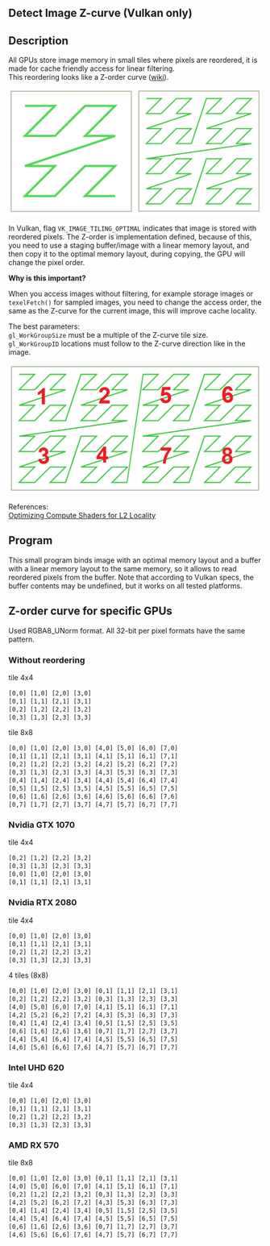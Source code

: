 ## Detect Image Z-curve (Vulkan only)


## Description

All GPUs store image memory in small tiles where pixels are reordered, it is made for cache friendly access for linear filtering.<br/>
This reordering looks like a Z-order curve ([wiki](https://en.wikipedia.org/wiki/Z-order_curve)).

![](z-curve.png)

In Vulkan, flag `VK_IMAGE_TILING_OPTIMAL` indicates that image is stored with reordered pixels.
The Z-order is implementation defined, because of this, you need to use a staging buffer/image with a linear memory layout, and then copy it to the optimal memory layout, during copying, the GPU will change the pixel order.

**Why is this important?**

When you access images without filtering, for example storage images or `texelFetch()` for sampled images, you need to change the access order, the same as the Z-curve for the current image, this will improve cache locality.

The best parameters:<br/>
`gl_WorkGroupSize` must be a multiple of the Z-curve tile size.<br/>
`gl_WorkGroupID` locations must follow to the Z-curve direction like in the image.

![](workgroups.png)

References:<br/>
[Optimizing Compute Shaders for L2 Locality](https://developer.nvidia.com/blog/optimizing-compute-shaders-for-l2-locality-using-thread-group-id-swizzling/)

## Program

This small program binds image with an optimal memory layout and a buffer with a linear memory layout to the same memory, so it allows to read reordered pixels from the buffer. Note that according to Vulkan specs, the buffer contents may be undefined, but it works on all tested platforms.


## Z-order curve for specific GPUs

Used RGBA8_UNorm format. All 32-bit per pixel formats have the same pattern.

### Without reordering

tile 4x4
```
[0,0] [1,0] [2,0] [3,0]
[0,1] [1,1] [2,1] [3,1]
[0,2] [1,2] [2,2] [3,2]
[0,3] [1,3] [2,3] [3,3]
```

tile 8x8
```
[0,0] [1,0] [2,0] [3,0] [4,0] [5,0] [6,0] [7,0]
[0,1] [1,1] [2,1] [3,1] [4,1] [5,1] [6,1] [7,1]
[0,2] [1,2] [2,2] [3,2] [4,2] [5,2] [6,2] [7,2]
[0,3] [1,3] [2,3] [3,3] [4,3] [5,3] [6,3] [7,3]
[0,4] [1,4] [2,4] [3,4] [4,4] [5,4] [6,4] [7,4]
[0,5] [1,5] [2,5] [3,5] [4,5] [5,5] [6,5] [7,5]
[0,6] [1,6] [2,6] [3,6] [4,6] [5,6] [6,6] [7,6]
[0,7] [1,7] [2,7] [3,7] [4,7] [5,7] [6,7] [7,7]
```

### Nvidia GTX 1070

tile 4x4
```
[0,2] [1,2] [2,2] [3,2]
[0,3] [1,3] [2,3] [3,3]
[0,0] [1,0] [2,0] [3,0]
[0,1] [1,1] [2,1] [3,1]
```

### Nvidia RTX 2080

tile 4x4
```
[0,0] [1,0] [2,0] [3,0]
[0,1] [1,1] [2,1] [3,1]
[0,2] [1,2] [2,2] [3,2]
[0,3] [1,3] [2,3] [3,3]
```

4 tiles (8x8)
```
[0,0] [1,0] [2,0] [3,0] [0,1] [1,1] [2,1] [3,1]
[0,2] [1,2] [2,2] [3,2] [0,3] [1,3] [2,3] [3,3]
[4,0] [5,0] [6,0] [7,0] [4,1] [5,1] [6,1] [7,1]
[4,2] [5,2] [6,2] [7,2] [4,3] [5,3] [6,3] [7,3]
[0,4] [1,4] [2,4] [3,4] [0,5] [1,5] [2,5] [3,5]
[0,6] [1,6] [2,6] [3,6] [0,7] [1,7] [2,7] [3,7]
[4,4] [5,4] [6,4] [7,4] [4,5] [5,5] [6,5] [7,5]
[4,6] [5,6] [6,6] [7,6] [4,7] [5,7] [6,7] [7,7]
```

### Intel UHD 620

tile 4x4
```
[0,0] [1,0] [2,0] [3,0]
[0,1] [1,1] [2,1] [3,1]
[0,2] [1,2] [2,2] [3,2]
[0,3] [1,3] [2,3] [3,3]
```

### AMD RX 570

tile 8x8
```
[0,0] [1,0] [2,0] [3,0] [0,1] [1,1] [2,1] [3,1]
[4,0] [5,0] [6,0] [7,0] [4,1] [5,1] [6,1] [7,1]
[0,2] [1,2] [2,2] [3,2] [0,3] [1,3] [2,3] [3,3]
[4,2] [5,2] [6,2] [7,2] [4,3] [5,3] [6,3] [7,3]
[0,4] [1,4] [2,4] [3,4] [0,5] [1,5] [2,5] [3,5]
[4,4] [5,4] [6,4] [7,4] [4,5] [5,5] [6,5] [7,5]
[0,6] [1,6] [2,6] [3,6] [0,7] [1,7] [2,7] [3,7]
[4,6] [5,6] [6,6] [7,6] [4,7] [5,7] [6,7] [7,7]
```